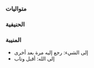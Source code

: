 
### متواليات

### الحنيفية

### المنيبة

-   إلى الشيء: رجع إليه مرة بعد أخرى
-   إلى الله: أقبل وتاب




